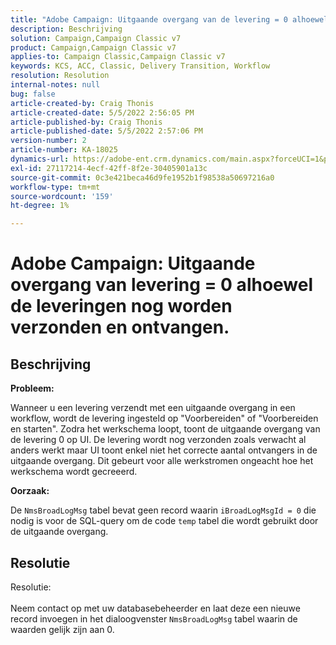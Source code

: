 ```yaml
---
title: "Adobe Campaign: Uitgaande overgang van de levering = 0 alhoewel de leveringen nog worden verzonden en ontvangen. "
description: Beschrijving
solution: Campaign,Campaign Classic v7
product: Campaign,Campaign Classic v7
applies-to: Campaign Classic,Campaign Classic v7
keywords: KCS, ACC, Classic, Delivery Transition, Workflow
resolution: Resolution
internal-notes: null
bug: false
article-created-by: Craig Thonis
article-created-date: 5/5/2022 2:56:05 PM
article-published-by: Craig Thonis
article-published-date: 5/5/2022 2:57:06 PM
version-number: 2
article-number: KA-18025
dynamics-url: https://adobe-ent.crm.dynamics.com/main.aspx?forceUCI=1&pagetype=entityrecord&etn=knowledgearticle&id=9f658e78-83cc-ec11-a7b5-6045bd00d995
exl-id: 27117214-4ecf-42ff-8f2e-30405901a13c
source-git-commit: 0c3e421beca46d9fe1952b1f98538a50697216a0
workflow-type: tm+mt
source-wordcount: '159'
ht-degree: 1%

---
```


# Adobe Campaign: Uitgaande overgang van levering = 0 alhoewel de leveringen nog worden verzonden en ontvangen.

## Beschrijving


<b>Probleem:</b>

Wanneer u een levering verzendt met een uitgaande overgang in een workflow, wordt de levering ingesteld op &quot;Voorbereiden&quot; of &quot;Voorbereiden en starten&quot;. Zodra het werkschema loopt, toont de uitgaande overgang van de levering 0 op UI. De levering wordt nog verzonden zoals verwacht al anders werkt maar UI toont enkel niet het correcte aantal ontvangers in de uitgaande overgang. Dit gebeurt voor alle werkstromen ongeacht hoe het werkschema wordt gecreeerd.



<b>Oorzaak:</b>

De `NmsBroadLogMsg` tabel bevat geen record waarin `iBroadLogMsgId = 0` die nodig is voor de SQL-query om de code `temp` tabel die wordt gebruikt door de uitgaande overgang.


## Resolutie

Resolutie:<br><br>
Neem contact op met uw databasebeheerder en laat deze een nieuwe record invoegen in het dialoogvenster `NmsBroadLogMsg` tabel waarin de waarden gelijk zijn aan 0.
